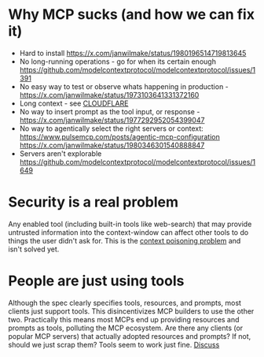 # Why MCP sucks (and how we can fix it)

- Hard to install https://x.com/janwilmake/status/1980196514719813645
- No long-running operations - go for when its certain enough https://github.com/modelcontextprotocol/modelcontextprotocol/issues/1391
- No easy way to test or observe whats happening in production - https://x.com/janwilmake/status/1973103641331372160
- Long context - see [CLOUDFLARE](CLOUDFLARE.md)
- No way to insert prompt as the tool input, or response - https://x.com/janwilmake/status/1977292952054399047
- No way to agentically select the right servers or context: https://www.pulsemcp.com/posts/agentic-mcp-configuration https://x.com/janwilmake/status/1980346301540888847
- Servers aren't explorable https://github.com/modelcontextprotocol/modelcontextprotocol/issues/1649

# Security is a real problem

Any enabled tool (including built-in tools like web-search) that may provide untrusted information into the context-window can affect other tools to do things the user didn't ask for. This is the [context poisoning problem](https://www.backslash.security/blog/simulating-a-vulnerable-mcp-server-for-context-poisoning) and isn't solved yet.

# People are just using tools

Although the spec clearly specifies tools, resources, and prompts, most clients just support tools. This disincentivizes MCP builders to use the other two. Practically this means most MCPs end up providing resources and prompts as tools, polluting the MCP ecosystem. Are there any clients (or popular MCP servers) that actually adopted resources and prompts? If not, should we just scrap them? Tools seem to work just fine. [Discuss](https://x.com/janwilmake/status/1961042369194668478)
